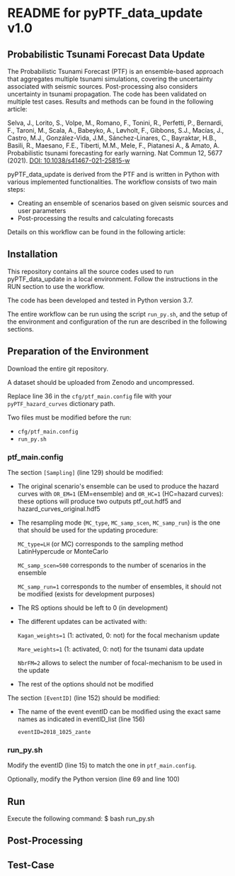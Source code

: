 # README for pyPTF_data_update v1.0

## Probabilistic Tsunami Forecast Data Update

The Probabilistic Tsunami Forecast (PTF) is an ensemble-based approach that aggregates multiple tsunami simulations, covering the uncertainty associated with seismic sources. Post-processing also considers uncertainty in tsunami propagation. The code has been validated on multiple test cases. Results and methods can be found in the following article:

Selva, J., Lorito, S., Volpe, M., Romano, F., Tonini, R., Perfetti, P., Bernardi, F., Taroni, M., Scala, A., Babeyko, A., Løvholt, F., Gibbons, S.J., Macías, J., Castro, M.J., González-Vida, J.M., Sánchez-Linares, C., Bayraktar, H.B., Basili, R., Maesano, F.E., Tiberti, M.M., Mele, F., Piatanesi A., & Amato, A. Probabilistic tsunami forecasting for early warning. Nat Commun 12, 5677 (2021). [DOI: 10.1038/s41467-021-25815-w](https://doi.org/10.1038/s41467-021-25815-w)

pyPTF_data_update is derived from the PTF and is written in Python with various implemented functionalities. The workflow consists of two main steps:
- Creating an ensemble of scenarios based on given seismic sources and user parameters
- Post-processing the results and calculating forecasts

Details on this workflow can be found in the following article:

## Installation

This repository contains all the source codes used to run pyPTF_data_update in a local environment. Follow the instructions in the RUN section to use the workflow.

The code has been developed and tested in Python version 3.7.

The entire workflow can be run using the script `run_py.sh`, and the setup of the environment and configuration of the run are described in the following sections.

## Preparation of the Environment

Download the entire git repository. 

A dataset should be uploaded from Zenodo and uncompressed. 

Replace line 36 in the `cfg/ptf_main.config` file with your `pyPTF_hazard_curves` dictionary path.

Two files must be modified before the run:

- `cfg/ptf_main.config`
- `run_py.sh`

### ptf_main.config

The section `[Sampling]` (line 129) should be modified:

- The original scenario's ensemble can be used to produce the hazard curves with `OR_EM=1` (EM=ensemble) and `OR_HC=1` (HC=hazard curves): these options will produce two outputs ptf_out.hdf5 and hazard_curves_original.hdf5

- The resampling mode (`MC_type`, `MC_samp_scen`, `MC_samp_run`) is the one that should be used for the updating procedure:
  
  `MC_type=LH` (or MC) corresponds to the sampling method LatinHypercude or MonteCarlo
  
  `MC_samp_scen=500` corresponds to the number of scenarios in the ensemble
  
  `MC_samp_run=1` corresponds to the number of ensembles, it should not be modified (exists for development purposes)

- The RS options should be left to 0 (in development)
  
- The different updates can be activated with:
  
  `Kagan_weights=1` (1: activated, 0: not) for the focal mechanism update
  
  `Mare_weights=1` (1: activated, 0: not) for the tsunami data update
  
  `NbrFM=2` allows to select the number of focal-mechanism to be used in the update
  
- The rest of the options should not be modified
  

The section `[EventID]` (line 152) should be modified:

- The name of the event eventID can be modified using the exact same names as indicated in eventID_list (line 156)

  `eventID=2018_1025_zante`

### run_py.sh

Modify the eventID (line 15) to match the one in `ptf_main.config`. 

Optionally, modify the Python version (line 69 and line 100)

## Run

Execute the following command:
$ bash run_py.sh

## Post-Processing



## Test-Case



